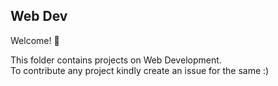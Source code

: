 ## Web Dev

Welcome! 👋

This folder contains projects on Web Development.  
To contribute any project kindly create an issue for the same :)